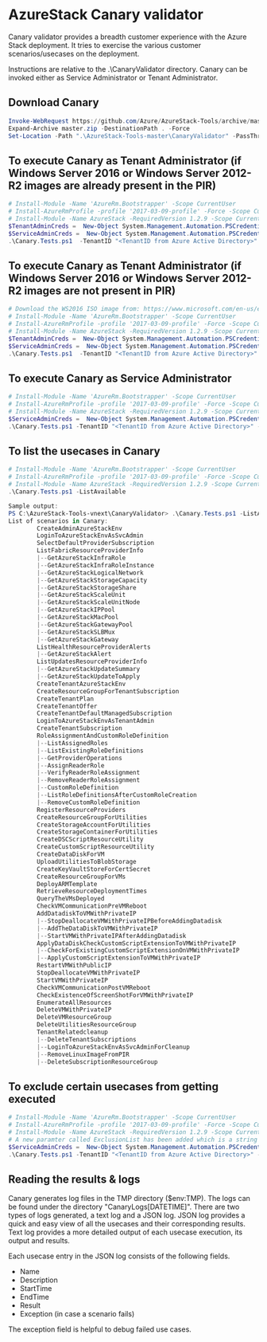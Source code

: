 # AzureStack Canary validator
Canary validator provides a breadth customer experience with the Azure Stack deployment. It tries to exercise the various customer scenarios/usecases on the deployment. 

Instructions are relative to the .\CanaryValidator directory.
Canary can be invoked either as Service Administrator or Tenant Administrator.

## Download Canary

```powershell
Invoke-WebRequest https://github.com/Azure/AzureStack-Tools/archive/master.zip -OutFile master.zip
Expand-Archive master.zip -DestinationPath . -Force
Set-Location -Path ".\AzureStack-Tools-master\CanaryValidator" -PassThru
```

## To execute Canary as Tenant Administrator (if Windows Server 2016 or Windows Server 2012-R2 images are already present in the PIR)

```powershell
# Install-Module -Name 'AzureRm.Bootstrapper' -Scope CurrentUser
# Install-AzureRmProfile -profile '2017-03-09-profile' -Force -Scope CurrentUser
# Install-Module -Name AzureStack -RequiredVersion 1.2.9 -Scope CurrentUser
$TenantAdminCreds =  New-Object System.Management.Automation.PSCredential "<Tenant Admin username>", (ConvertTo-SecureString "<Tenant Admin password>" -AsPlainText -Force)
$ServiceAdminCreds =  New-Object System.Management.Automation.PSCredential "<Service Admin username>", (ConvertTo-SecureString "<Service Admin password>" -AsPlainText -Force)
.\Canary.Tests.ps1  -TenantID "<TenantID from Azure Active Directory>" -AdminArmEndpoint "<Administrative ARM endpoint>" -ServiceAdminCredentials $ServiceAdminCreds -TenantArmEndpoint "<Tenant ARM endpoint>" -TenantAdminCredentials $TenantAdminCreds
```

## To execute Canary as Tenant Administrator (if Windows Server 2016 or Windows Server 2012-R2 images are not present in PIR)

```powershell
# Download the WS2016 ISO image from: https://www.microsoft.com/en-us/evalcenter/evaluate-windows-server-2016, and place it on your local machine
# Install-Module -Name 'AzureRm.Bootstrapper' -Scope CurrentUser
# Install-AzureRmProfile -profile '2017-03-09-profile' -Force -Scope CurrentUser
# Install-Module -Name AzureStack -RequiredVersion 1.2.9 -Scope CurrentUser
$TenantAdminCreds =  New-Object System.Management.Automation.PSCredential "<Tenant Admin username>", (ConvertTo-SecureString "<Tenant Admin password>" -AsPlainText -Force)
$ServiceAdminCreds =  New-Object System.Management.Automation.PSCredential "<Service Admin username>", (ConvertTo-SecureString "<Service Admin password>" -AsPlainText -Force)
.\Canary.Tests.ps1  -TenantID "<TenantID from Azure Active Directory>" -AdminArmEndpoint "<Administrative ARM endpoint>" -ServiceAdminCredentials $ServiceAdminCreds -TenantArmEndpoint "<Tenant ARM endpoint>" -TenantAdminCredentials $TenantAdminCreds -WindowsISOPath "<path where the WS2016 ISO is present>"
```

## To execute Canary as Service Administrator

```powershell
# Install-Module -Name 'AzureRm.Bootstrapper' -Scope CurrentUser
# Install-AzureRmProfile -profile '2017-03-09-profile' -Force -Scope CurrentUser
# Install-Module -Name AzureStack -RequiredVersion 1.2.9 -Scope CurrentUser
$ServiceAdminCreds =  New-Object System.Management.Automation.PSCredential "<Service Admin username>", (ConvertTo-SecureString "<Service Admin password>" -AsPlainText -Force)
.\Canary.Tests.ps1 -TenantID "<TenantID from Azure Active Directory>" -AdminArmEndpoint "<Administrative ARM endpoint>" -ServiceAdminCredentials $ServiceAdminCreds
```

## To list the usecases in Canary

```powershell
# Install-Module -Name 'AzureRm.Bootstrapper' -Scope CurrentUser
# Install-AzureRmProfile -profile '2017-03-09-profile' -Force -Scope CurrentUser
# Install-Module -Name AzureStack -RequiredVersion 1.2.9 -Scope CurrentUser
.\Canary.Tests.ps1 -ListAvailable

Sample output:
PS C:\AzureStack-Tools-vnext\CanaryValidator> .\Canary.Tests.ps1 -ListAvailable
List of scenarios in Canary:
        CreateAdminAzureStackEnv
        LoginToAzureStackEnvAsSvcAdmin
        SelectDefaultProviderSubscription
        ListFabricResourceProviderInfo
        |--GetAzureStackInfraRole
        |--GetAzureStackInfraRoleInstance
        |--GetAzureStackLogicalNetwork
        |--GetAzureStackStorageCapacity
        |--GetAzureStackStorageShare
        |--GetAzureStackScaleUnit
        |--GetAzureStackScaleUnitNode
        |--GetAzureStackIPPool
        |--GetAzureStackMacPool
        |--GetAzureStackGatewayPool
        |--GetAzureStackSLBMux
        |--GetAzureStackGateway
        ListHealthResourceProviderAlerts
        |--GetAzureStackAlert
        ListUpdatesResourceProviderInfo
        |--GetAzureStackUpdateSummary
        |--GetAzureStackUpdateToApply
        CreateTenantAzureStackEnv
        CreateResourceGroupForTenantSubscription
        CreateTenantPlan
        CreateTenantOffer
        CreateTenantDefaultManagedSubscription
        LoginToAzureStackEnvAsTenantAdmin
        CreateTenantSubscription
        RoleAssignmentAndCustomRoleDefinition
        |--ListAssignedRoles
        |--ListExistingRoleDefinitions
        |--GetProviderOperations
        |--AssignReaderRole
        |--VerifyReaderRoleAssignment
        |--RemoveReaderRoleAssignment
        |--CustomRoleDefinition
        |--ListRoleDefinitionsAfterCustomRoleCreation
        |--RemoveCustomRoleDefinition
        RegisterResourceProviders
        CreateResourceGroupForUtilities
        CreateStorageAccountForUtilities
        CreateStorageContainerForUtilities
        CreateDSCScriptResourceUtility
        CreateCustomScriptResourceUtility
        CreateDataDiskForVM
        UploadUtilitiesToBlobStorage
        CreateKeyVaultStoreForCertSecret
        CreateResourceGroupForVMs
        DeployARMTemplate
        RetrieveResourceDeploymentTimes
        QueryTheVMsDeployed
        CheckVMCommunicationPreVMReboot
        AddDatadiskToVMWithPrivateIP
        |--StopDeallocateVMWithPrivateIPBeforeAddingDatadisk
        |--AddTheDataDiskToVMWithPrivateIP
        |--StartVMWithPrivateIPAfterAddingDatadisk
        ApplyDataDiskCheckCustomScriptExtensionToVMWithPrivateIP
        |--CheckForExistingCustomScriptExtensionOnVMWithPrivateIP
        |--ApplyCustomScriptExtensionToVMWithPrivateIP
        RestartVMWithPublicIP
        StopDeallocateVMWithPrivateIP
        StartVMWithPrivateIP
        CheckVMCommunicationPostVMReboot
        CheckExistenceOfScreenShotForVMWithPrivateIP
        EnumerateAllResources
        DeleteVMWithPrivateIP
        DeleteVMResourceGroup
        DeleteUtilitiesResourceGroup
        TenantRelatedcleanup
        |--DeleteTenantSubscriptions
        |--LoginToAzureStackEnvAsSvcAdminForCleanup
        |--RemoveLinuxImageFromPIR
        |--DeleteSubscriptionResourceGroup
```

## To exclude certain usecases from getting executed

```powershell
# Install-Module -Name 'AzureRm.Bootstrapper' -Scope CurrentUser
# Install-AzureRmProfile -profile '2017-03-09-profile' -Force -Scope CurrentUser
# Install-Module -Name AzureStack -RequiredVersion 1.2.9 -Scope CurrentUser
# A new paramter called ExclusionList has been added which is a string array. Pass in the list of usecases you don't want to execute to this parameter.
$ServiceAdminCreds =  New-Object System.Management.Automation.PSCredential "<Service Admin username>", (ConvertTo-SecureString "<Service Admin password>" -AsPlainText -Force)
.\Canary.Tests.ps1 -TenantID "<TenantID from Azure Active Directory>" -AdminArmEndpoint "<Administrative ARM endpoint>" -ServiceAdminCredentials $ServiceAdminCreds -ExclusionList "ListFabricResourceProviderInfo","ListUpdateResourceProviderInfo"
```

## Reading the results & logs

Canary generates log files in the TMP directory ($env:TMP). The logs can be found under the directory "CanaryLogs[DATETIME]". There are two types of logs generated, a text log and a JSON log. JSON log provides a quick and easy view of all the usecases and their corresponding results. Text log provides a more detailed output of each usecase execution, its output and results.

Each usecase entry in the JSON log consists of the following fields.

- Name
- Description
- StartTime
- EndTime
- Result
- Exception (in case a scenario fails)

The exception field is helpful to debug failed use cases.
